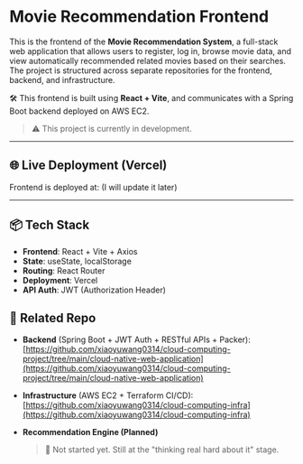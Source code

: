 # Movie Recommendation Frontend

This is the frontend of the **Movie Recommendation System**, a full-stack web application that allows users to register, log in, browse movie data, and view automatically recommended related movies based on their searches. The project is structured across separate repositories for the frontend, backend, and infrastructure.

🛠️ This frontend is built using **React + Vite**, and communicates with a Spring Boot backend deployed on AWS EC2.

> ⚠️ This project is currently in development. 

---

## 🌐 Live Deployment (Vercel)

Frontend is deployed at:
(I will update it later)

---

## 📦 Tech Stack

- **Frontend**: React + Vite + Axios
- **State**: useState, localStorage
- **Routing**: React Router
- **Deployment**: Vercel
- **API Auth**: JWT (Authorization Header)

## 🔗 Related Repo

- **Backend** (Spring Boot + JWT Auth + RESTful APIs + Packer):  
  [https://github.com/xiaoyuwang0314/cloud-computing-project/tree/main/cloud-native-web-application](https://github.com/xiaoyuwang0314/cloud-computing-project/tree/main/cloud-native-web-application)

- **Infrastructure** (AWS EC2 + Terraform CI/CD):  
  [https://github.com/xiaoyuwang0314/cloud-computing-infra](https://github.com/xiaoyuwang0314/cloud-computing-infra)

- **Recommendation Engine (Planned)**
  > 🚧 Not started yet. Still at the "thinking real hard about it" stage. 
